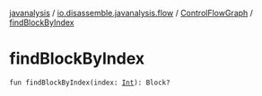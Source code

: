 [javanalysis](../../index.md) / [io.disassemble.javanalysis.flow](../index.md) / [ControlFlowGraph](index.md) / [findBlockByIndex](./find-block-by-index.md)

# findBlockByIndex

`fun findBlockByIndex(index: `[`Int`](https://kotlinlang.org/api/latest/jvm/stdlib/kotlin/-int/index.html)`): Block?`
